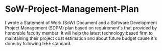 # SoW-Project-Management-Plan
I wrote a Statement of Work (SoW) Document and a Software Development Project Management (SDPM) plan based on requirement's that provided by honorable faculty member. It will help the latest technology based firm to maintaining their project cost estimation and about future budget cause it's done by following IEEE standard.
